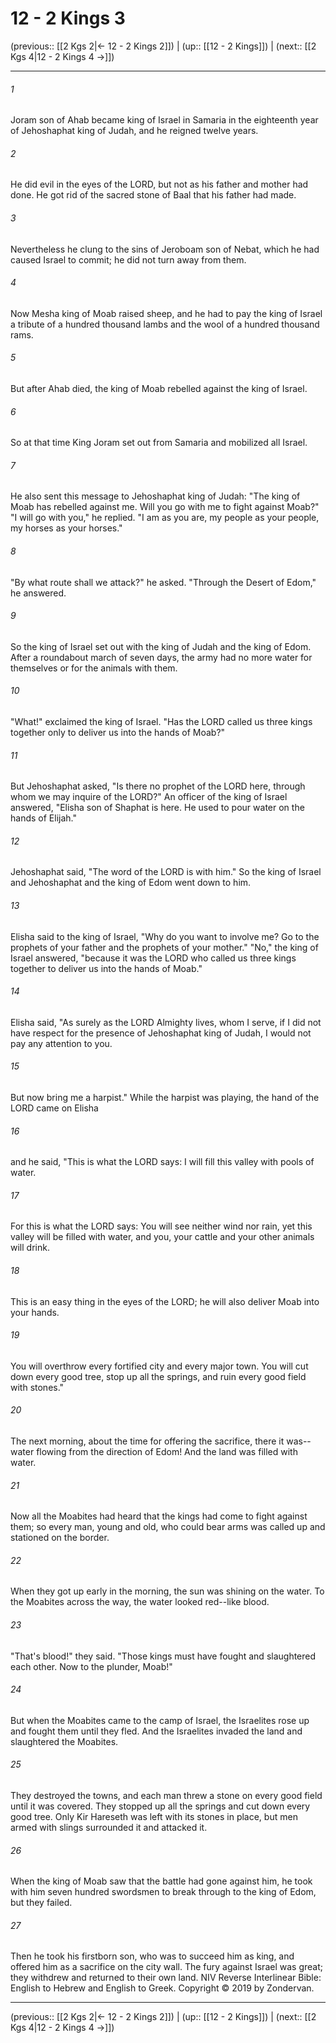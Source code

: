 # 12 - 2 Kings 3

(previous:: [[2 Kgs 2|← 12 - 2 Kings 2]]) | (up:: [[12 - 2 Kings]]) | (next:: [[2 Kgs 4|12 - 2 Kings 4 →]])

***


###### 1 
Joram son of Ahab became king of Israel in Samaria in the eighteenth year of Jehoshaphat king of Judah, and he reigned twelve years. 

###### 2 
He did evil in the eyes of the LORD, but not as his father and mother had done. He got rid of the sacred stone of Baal that his father had made. 

###### 3 
Nevertheless he clung to the sins of Jeroboam son of Nebat, which he had caused Israel to commit; he did not turn away from them. 

###### 4 
Now Mesha king of Moab raised sheep, and he had to pay the king of Israel a tribute of a hundred thousand lambs and the wool of a hundred thousand rams. 

###### 5 
But after Ahab died, the king of Moab rebelled against the king of Israel. 

###### 6 
So at that time King Joram set out from Samaria and mobilized all Israel. 

###### 7 
He also sent this message to Jehoshaphat king of Judah: "The king of Moab has rebelled against me. Will you go with me to fight against Moab?" "I will go with you," he replied. "I am as you are, my people as your people, my horses as your horses." 

###### 8 
"By what route shall we attack?" he asked. "Through the Desert of Edom," he answered. 

###### 9 
So the king of Israel set out with the king of Judah and the king of Edom. After a roundabout march of seven days, the army had no more water for themselves or for the animals with them. 

###### 10 
"What!" exclaimed the king of Israel. "Has the LORD called us three kings together only to deliver us into the hands of Moab?" 

###### 11 
But Jehoshaphat asked, "Is there no prophet of the LORD here, through whom we may inquire of the LORD?" An officer of the king of Israel answered, "Elisha son of Shaphat is here. He used to pour water on the hands of Elijah." 

###### 12 
Jehoshaphat said, "The word of the LORD is with him." So the king of Israel and Jehoshaphat and the king of Edom went down to him. 

###### 13 
Elisha said to the king of Israel, "Why do you want to involve me? Go to the prophets of your father and the prophets of your mother." "No," the king of Israel answered, "because it was the LORD who called us three kings together to deliver us into the hands of Moab." 

###### 14 
Elisha said, "As surely as the LORD Almighty lives, whom I serve, if I did not have respect for the presence of Jehoshaphat king of Judah, I would not pay any attention to you. 

###### 15 
But now bring me a harpist." While the harpist was playing, the hand of the LORD came on Elisha 

###### 16 
and he said, "This is what the LORD says: I will fill this valley with pools of water. 

###### 17 
For this is what the LORD says: You will see neither wind nor rain, yet this valley will be filled with water, and you, your cattle and your other animals will drink. 

###### 18 
This is an easy thing in the eyes of the LORD; he will also deliver Moab into your hands. 

###### 19 
You will overthrow every fortified city and every major town. You will cut down every good tree, stop up all the springs, and ruin every good field with stones." 

###### 20 
The next morning, about the time for offering the sacrifice, there it was--water flowing from the direction of Edom! And the land was filled with water. 

###### 21 
Now all the Moabites had heard that the kings had come to fight against them; so every man, young and old, who could bear arms was called up and stationed on the border. 

###### 22 
When they got up early in the morning, the sun was shining on the water. To the Moabites across the way, the water looked red--like blood. 

###### 23 
"That's blood!" they said. "Those kings must have fought and slaughtered each other. Now to the plunder, Moab!" 

###### 24 
But when the Moabites came to the camp of Israel, the Israelites rose up and fought them until they fled. And the Israelites invaded the land and slaughtered the Moabites. 

###### 25 
They destroyed the towns, and each man threw a stone on every good field until it was covered. They stopped up all the springs and cut down every good tree. Only Kir Hareseth was left with its stones in place, but men armed with slings surrounded it and attacked it. 

###### 26 
When the king of Moab saw that the battle had gone against him, he took with him seven hundred swordsmen to break through to the king of Edom, but they failed. 

###### 27 
Then he took his firstborn son, who was to succeed him as king, and offered him as a sacrifice on the city wall. The fury against Israel was great; they withdrew and returned to their own land. NIV Reverse Interlinear Bible: English to Hebrew and English to Greek. Copyright © 2019 by Zondervan.

***

(previous:: [[2 Kgs 2|← 12 - 2 Kings 2]]) | (up:: [[12 - 2 Kings]]) | (next:: [[2 Kgs 4|12 - 2 Kings 4 →]])
